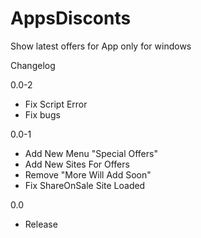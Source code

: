 # AppsDisconts
Show latest offers for App only for windows

Changelog

0.0-2
- Fix Script Error
- Fix bugs




0.0-1

- Add New Menu "Special Offers"
- Add New Sites For Offers
- Remove "More Will Add Soon"
- Fix ShareOnSale Site Loaded




0.0 

- Release
